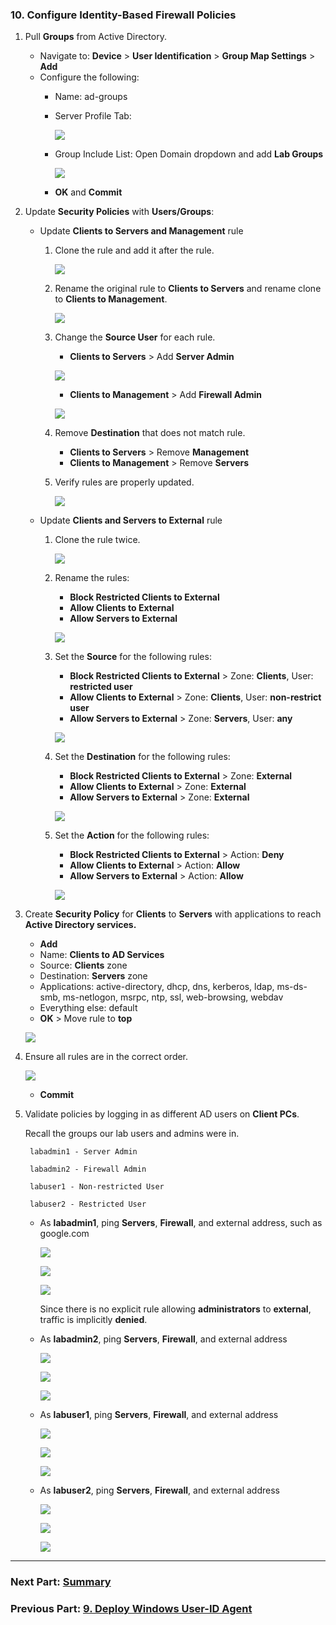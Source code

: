 ### 10. Configure Identity-Based Firewall Policies
1. Pull **Groups** from Active Directory.
	- Navigate to: **Device** > **User Identification** > **Group Map Settings** > **Add**
	- Configure the following:
		- Name: ad-groups
		- Server Profile Tab:

			![](../../screenshots/adpalab-352.png)
		- Group Include List: Open Domain dropdown and add **Lab Groups**

			![](../../screenshots/adpalab-353.png)
		- **OK** and **Commit**
2. Update **Security Policies** with **Users/Groups**:
	- Update **Clients to Servers and Management** rule
		1. Clone the rule and add it after the rule.

			![](../../screenshots/adpalab-23.png)
		2. Rename the original rule to **Clients to Servers** and rename clone to **Clients to Management**.

			![](../../screenshots/adpalab-371.png)
		3. Change the **Source User** for each rule.
			- **Clients to Servers** > Add **Server Admin**

			![](../../screenshots/adpalab-07.png)
			- **Clients to Management** > Add **Firewall Admin**

			![](../../screenshots/adpalab-06.png)
		4. Remove **Destination** that does not match rule.
			- **Clients to Servers** > Remove **Management**
			- **Clients to Management** > Remove **Servers**
		5. Verify rules are properly updated.

			![](../../screenshots/adpalab-370.png)
	- Update **Clients and Servers to External** rule
		1. Clone the rule twice.

			![](../../screenshots/adpalab-24.png)
		2. Rename the rules:
			- **Block Restricted Clients to External**
			- **Allow Clients to External**
			- **Allow Servers to External**

			![](../../screenshots/adpalab-358.png)
		3. Set the **Source** for the following rules:
			- **Block Restricted Clients to External** > Zone: **Clients**, User: **restricted user**
			- **Allow Clients to External** > Zone: **Clients**, User: **non-restrict user**
			- **Allow Servers to External** > Zone: **Servers**, User: **any**

			![](../../screenshots/adpalab-373.png)
		4. Set the **Destination** for the following rules:
			- **Block Restricted Clients to External** > Zone: **External**
			- **Allow Clients to External** > Zone: **External**
			- **Allow Servers to External** > Zone: **External**

			![](../../screenshots/adpalab-109.png)
		5. Set the **Action** for the following rules:
			- **Block Restricted Clients to External** > Action: **Deny**
			- **Allow Clients to External** > Action: **Allow**
			- **Allow Servers to External** > Action: **Allow**

			![](../../screenshots/adpalab-107.png)
3. Create **Security Policy** for **Clients** to **Servers** with applications to reach **Active Directory services.**
	- **Add**
	- Name: **Clients to AD Services**
	- Source: **Clients** zone
	- Destination: **Servers** zone
	- Applications: active-directory, dhcp, dns, kerberos, ldap, ms-ds-smb, ms-netlogon, msrpc, ntp, ssl, web-browsing, webdav
	- Everything else: default
	- **OK** > Move rule to **top**

	![](../../screenshots/adpalab-22.png)
4. Ensure all rules are in the correct order.

	![](../../screenshots/adpalab-69.png)
	- **Commit**
5. Validate policies by logging in as different AD users on **Client PCs**.

	Recall the groups our lab users and admins were in.

		labadmin1 - Server Admin

		labadmin2 - Firewall Admin

		labuser1 - Non-restricted User

		labuser2 - Restricted User
	- As **labadmin1**, ping **Servers**, **Firewall**, and external address, such as google.com

		![](../../screenshots/adpalab-14.png)

		![](../../screenshots/adpalab-12.png)

		![](../../screenshots/adpalab-13.png)

		Since there is no explicit rule allowing **administrators** to **external**, traffic is implicitly **denied**.
	- As **labadmin2**, ping **Servers**, **Firewall**, and external address

		![](../../screenshots/adpalab-18.png)

		![](../../screenshots/adpalab-16.png)

		![](../../screenshots/adpalab-17.png)
	- As **labuser1**, ping **Servers**, **Firewall**, and external address

		![](../../screenshots/adpalab-392.png)

		![](../../screenshots/adpalab-390.png)

		![](../../screenshots/adpalab-391.png)
	- As **labuser2**, ping **Servers**, **Firewall**, and external address

		![](../../screenshots/adpalab-396.png)

		![](../../screenshots/adpalab-394.png)

		![](../../screenshots/adpalab-395.png)

---
### Next Part: [Summary](../summary/README.md)
### Previous Part: [9. Deploy Windows User-ID Agent](../9-deploy-windows-uid/README.md)
